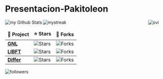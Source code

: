 # Presentacion-Pakitoleon


<img align="left" src="https://github-readme-stats.vercel.app/api?username=Pakitoleon&include_all_commits=true&count_private=true&show_icons=true&line_height=20&title_color=2B5BBD&icon_color=1124BB&text_color=A1A1A1&bg_color=0,000000,130F40" alt="my Github Stats"/>
<img src="https://github-readme-streak-stats.herokuapp.com/?user=Pakitoleon&theme=tokyonight" alt="mystreak"/>


<img align="right" src="https://github-readme-stats.vercel.app/api/top-langs?username=Pakitoleon&show_icons=true&locale=en&layout=compact&theme=chartreuse-dark" alt="ovi" />



<table>
  <thead align="left">
    <tr border: none;>
      <td><b>📘 Project</b></td>
      <td><b>⭐ Stars</b></td>
      <td><b>🤝 Forks</b></td>
    </tr>
  </thead>
  <tbody>
    <tr>
      <td><a href="https://github.com/Pakitoleon/get-next-line-42-malaga"><b>GNL</b></a></td>
      <td><img alt="Stars" src="https://img.shields.io/github/stars/Pakitoleon/get_next_line-42-malaga/?style=flat-square&labelColor=343b41"/></td>
      <td><img alt="Forks" src="https://img.shields.io/github/forks/Pakitoleon/get_next_line-42-malaga/?style=flat-square&labelColor=343b41"/></td>
    </tr>
    <tr>
      <td><a href="https://github.com/Pakitoleon/libft-42-malaga"><b>LIBFT</b></a></td>
      <td><img alt="Stars" src="https://img.shields.io/github/stars/Pakitoleon/libft-42-malaga?style=flat-square&labelColor=343b41"/></td>
      <td><img alt="Forks" src="https://img.shields.io/github/forks/Pakitoleon/libft-42-malaga/?style=flat-square&labelColor=343b41"/></td>
    </tr>
      <tbody>
    <tr>
      <td><a href="https://github.com/Pakitoleon/differ"><b>Differ</b></a></td>
      <td><img alt="Stars" src="https://img.shields.io/github/stars/Pakitoleon/differ?style=flat-square&labelColor=343b41"/></td>
      <td><img alt="Forks" src="https://img.shields.io/github/forks/Pakitoleon/differ?style=flat-square&labelColor=343b41"/></td>
    </tr>
  </tbody>
</table>

<img alt="followers" title="Follow me on Github" src="https://img.shields.io/github/followers/Pakitoleon?color=236ad3&style=for-the-badge&logo=github&label=Follow"/>

